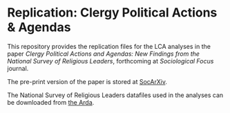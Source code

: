 # Replication: Clergy Political Actions & Agendas

This repository provides the replication files for the LCA analyses in the paper *Clergy Political Actions and Agendas: New Findings from the National Survey of Religious Leaders*, forthcoming at *Sociological Focus* journal.

The pre-print version of the paper is stored at [SocArXiv](https://osf.io/preprints/socarxiv/c6qen/).

The National Survey of Religious Leaders datafiles used in the analyses can be downloaded from [the Arda](https://thearda.com/data-archive?fid=NSRL).
